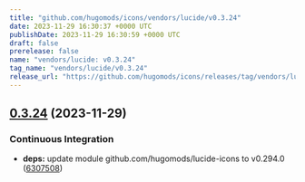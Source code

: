 ```yaml
---
title: "github.com/hugomods/icons/vendors/lucide/v0.3.24"
date: 2023-11-29 16:30:37 +0000 UTC
publishDate: 2023-11-29 16:30:59 +0000 UTC
draft: false
prerelease: false
name: "vendors/lucide: v0.3.24"
tag_name: "vendors/lucide/v0.3.24"
release_url: "https://github.com/hugomods/icons/releases/tag/vendors/lucide/v0.3.24"
---
```


## [0.3.24](https://github.com/hugomods/icons/compare/vendors/lucide/v0.3.23...vendors/lucide/v0.3.24) (2023-11-29)


### Continuous Integration

* **deps:** update module github.com/hugomods/lucide-icons to v0.294.0 ([6307508](https://github.com/hugomods/icons/commit/6307508809fab885da0fc5849fead5507c02e812))
